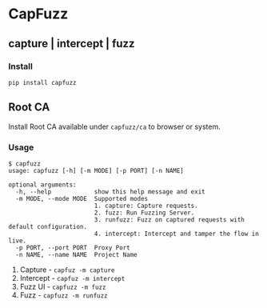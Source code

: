# CapFuzz
## capture | intercept | fuzz

### Install
`pip install capfuzz`

## Root CA

Install Root CA available under `capfuzz/ca` to browser or system.

### Usage

```
$ capfuzz
usage: capfuzz [-h] [-m MODE] [-p PORT] [-n NAME]

optional arguments:
  -h, --help            show this help message and exit
  -m MODE, --mode MODE  Supported modes
                        1. capture: Capture requests.
                        2. fuzz: Run Fuzzing Server.
                        3. runfuzz: Fuzz on captured requests with default configuration.
                        4. intercept: Intercept and tamper the flow in live.
  -p PORT, --port PORT  Proxy Port
  -n NAME, --name NAME  Project Name
```

1. Capture - `capfuz -m capture`
2. Intercept - `capfuz -m intercept`
3. Fuzz UI - `capfuzz -m fuzz`
4. Fuzz - `capfuzz -m runfuzz`
